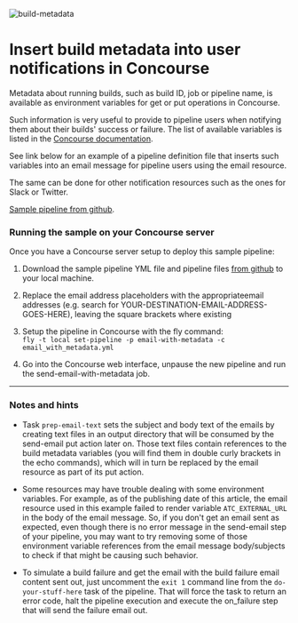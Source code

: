 ![build-metadata](https://raw.githubusercontent.com/pivotalservices/concourse-pipeline-samples/master/common/images/email_with_attachment.png)

# Insert build metadata into user notifications in Concourse

Metadata about running builds, such as build ID, job or pipeline name, is available as environment variables for get or put operations in Concourse.

Such information is very useful to provide to pipeline users when notifying them about their builds' success or failure. The list of available variables is listed in the [Concourse documentation](https://concourse-ci.org/implementing-resources.html#resource-metadata).

See link below for an example of a pipeline definition file that inserts such variables into an email message for pipeline users using the email resource.

The same can be done for other notification resources such as the ones for Slack or Twitter.

[Sample pipeline from github](https://github.com/pivotalservices/concourse-pipeline-samples/blob/master/pipelines/notifications/email-with-attachments/ci/email_with_metadata.yml).

### Running the sample on your Concourse server

Once you have a Concourse server setup to deploy this sample pipeline:

1. Download the sample pipeline YML file and pipeline files [from github](https://github.com/pivotalservices/concourse-pipeline-samples/tree/master/pipelines/notifications/email-with-attachments/ci) to your local machine.

2. Replace the email address placeholders with the appropriateemail addresses (e.g. search for YOUR-DESTINATION-EMAIL-ADDRESS-GOES-HERE), leaving the square brackets where existing

3. Setup the pipeline in Concourse with the fly command:  
   `fly -t local set-pipeline -p email-with-metadata -c email_with_metadata.yml`  


4. Go into the Concourse web interface, unpause the new pipeline and run the send-email-with-metadata job.

---
### Notes and hints

- Task `prep-email-text` sets the subject and body text of the emails by creating text files in an output directory that will be consumed by the send-email put action later on. Those text files contain references to the build metadata variables (you will find them in double curly brackets in the echo commands), which will in turn be replaced by the email resource as part of its put action.   

- Some resources may have trouble dealing with some environment variables. For example, as of the publishing date of this article, the email resource used in this example failed to render variable `ATC_EXTERNAL_URL` in the body of the email message. So, if you don't get an email sent as expected, even though there is no error message in the send-email step of your pipeline, you may want to try removing some of those environment variable references from the email message body/subjects to check if that might be causing such behavior.

- To simulate a build failure and get the email with the build failure email content sent out, just uncomment the `exit 1` command line from the `do-your-stuff-here` task of the pipeline. That will force the task to return an error code, halt the pipeline execution and execute the on_failure step that will send the failure email out.  

